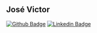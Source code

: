 ## José Victor

[![Github Badge](https://img.shields.io/badge/-Github-000?style=flat-square&logo=Github&logoColor=white&link=https://github.com/josevictorsss)](https://github.com/josevictorsss)
[![Linkedin Badge](https://img.shields.io/badge/-LinkedIn-blue?style=flat-square&logo=Linkedin&logoColor=white&link=https://www.linkedin.com/in/jose-victor-tf/)](https://www.linkedin.com/in/jose-victor-tf/)
